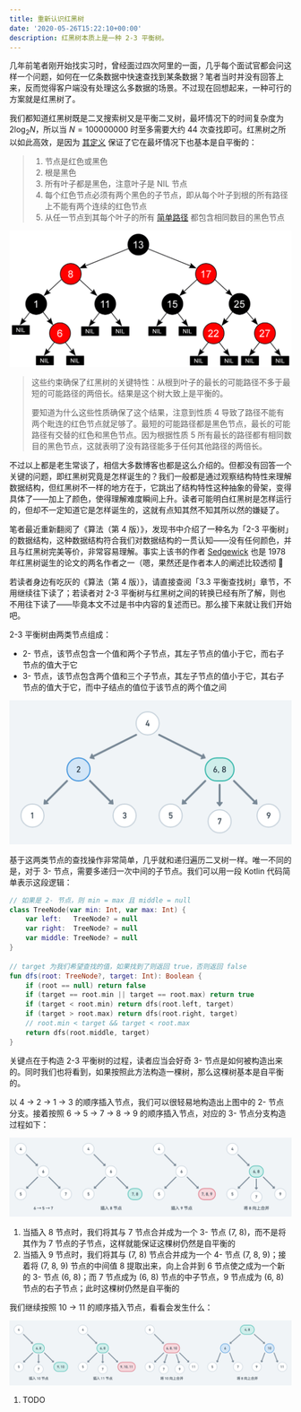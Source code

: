 ```yaml
---
title: 重新认识红黑树
date: '2020-05-26T15:22:10+00:00'
description: 红黑树本质上是一种 2-3 平衡树。
---
```


几年前笔者刚开始找实习时，曾经面过四次阿里的一面，几乎每个面试官都会问这样一个问题，如何在一亿条数据中快速查找到某条数据？笔者当时并没有回答上来，反而觉得客户端没有处理这么多数据的场景。不过现在回想起来，一种可行的方案就是红黑树了。

我们都知道红黑树既是二叉搜索树又是平衡二叉树，最坏情况下的时间复杂度为 $2\log_{2}N$，所以当 $N=100000000$ 时至多需要大约 44 次查找即可。红黑树之所以如此高效，是因为 [其定义](https://zh.wikipedia.org/wiki/%E7%BA%A2%E9%BB%91%E6%A0%91) 保证了它在最坏情况下也基本是自平衡的：

> 1. 节点是红色或黑色
> 2. 根是黑色
> 3. 所有叶子都是黑色，注意叶子是 NIL 节点
> 4. 每个红色节点必须有两个黑色的子节点，即从每个叶子到根的所有路径上不能有两个连续的红色节点
> 5. 从任一节点到其每个叶子的所有 [简单路径](https://zh.wikipedia.org/wiki/%E9%81%93%E8%B7%AF_(%E5%9B%BE%E8%AE%BA)) 都包含相同数目的黑色节点

![维基百科的红黑树示意图](./wikipedia-red-black-tree.png)

> 这些约束确保了红黑树的关键特性：从根到叶子的最长的可能路径不多于最短的可能路径的两倍长。结果是这个树大致上是平衡的。
>
> 要知道为什么这些性质确保了这个结果，注意到性质 4 导致了路径不能有两个毗连的红色节点就足够了。最短的可能路径都是黑色节点，最长的可能路径有交替的红色和黑色节点。因为根据性质 5 所有最长的路径都有相同数目的黑色节点，这就表明了没有路径能多于任何其他路径的两倍长。

不过以上都是老生常谈了，相信大多数博客也都是这么介绍的。但都没有回答一个关键的问题，即红黑树究竟是怎样诞生的？我们一般都是通过观察结构特性来理解数据结构，但红黑树不一样的地方在于，它跳出了结构特性这种抽象的骨架，变得具体了——加上了颜色，使得理解难度瞬间上升。读者可能明白红黑树是怎样运行的，但却不一定知道它是怎样诞生的，这就有点知其然不知其所以然的嫌疑了。

笔者最近重新翻阅了《算法（第 4 版）》，发现书中介绍了一种名为「2-3 平衡树」的数据结构，这种数据结构符合我们对数据结构的一贯认知——没有任何颜色，并且与红黑树完美等价，非常容易理解。事实上该书的作者 [Sedgewick](https://www.cs.princeton.edu/~rs/) 也是 1978 年红黑树诞生的论文的两名作者之一（嗯，果然还是作者本人的阐述比较透彻 🤔

若读者身边有吃灰的《算法（第 4 版）》，请直接查阅「3.3 平衡查找树」章节，不用继续往下读了；若读者对 2-3 平衡树与红黑树之间的转换已经有所了解，则也不用往下读了——毕竟本文不过是书中内容的复述而已。那么接下来就让我们开始吧。

2-3 平衡树由两类节点组成：

- 2- 节点，该节点包含一个值和两个子节点，其左子节点的值小于它，而右子节点的值大于它
- 3- 节点，该节点包含两个值和三个子节点，其左子节点的值小于它，其右子节点的值大于它，而中子结点的值位于该节点的两个值之间

![蓝色节点为 2- 节点，绿色节点为 3- 节点](./2-3-tree-example.png)

基于这两类节点的查找操作非常简单，几乎就和递归遍历二叉树一样。唯一不同的是，对于 3- 节点，需要多递归一次中间的子节点。我们可以用一段 Kotlin 代码简单表示这段逻辑：

```kotlin
// 如果是 2- 节点，则 min = max 且 middle = null
class TreeNode(var min: Int, var max: Int) {
    var left:   TreeNode? = null
    var right:  TreeNode? = null
    var middle: TreeNode? = null
}

// target 为我们希望查找的值，如果找到了则返回 true，否则返回 false
fun dfs(root: TreeNode?, target: Int): Boolean {
    if (root == null) return false
    if (target == root.min || target == root.max) return true
    if (target < root.min) return dfs(root.left, target)
    if (target > root.max) return dfs(root.right, target)
    // root.min < target && target < root.max
    return dfs(root.middle, target)
}
```

关键点在于构造 2-3 平衡树的过程，读者应当会好奇 3- 节点是如何被构造出来的。同时我们也将看到，如果按照此方法构造一棵树，那么这棵树基本是自平衡的。

以 4 → 2 → 1 → 3 的顺序插入节点，我们可以很轻易地构造出上图中的 2- 节点分支。接着按照 6 → 5 → 7 → 8 → 9 的顺序插入节点，对应的 3- 节点分支构造过程如下：

![红色节点为 4- 节点，需要将它的中间值 8 向上合并，并调整子节点结构](./insert-8-9.png)

1. 当插入 8 节点时，我们将其与 7 节点合并成为一个 3- 节点 (7, 8)，而不是将其作为 7 节点的子节点，这样就能保证这棵树仍然是自平衡的
2. 当插入 9 节点时，我们将其与 (7, 8) 节点合并成为一个 4- 节点 (7, 8, 9)；接着将 (7, 8, 9) 节点的中间值 8 提取出来，向上合并到 6 节点使之成为一个新的 3- 节点 (6, 8)；而 7 节点成为 (6, 8) 节点的中子节点，9 节点成为 (6, 8) 节点的右子节点；此时这棵树仍然是自平衡的

我们继续按照 10 → 11 的顺序插入节点，看看会发生什么：

![红色节点为 4- 节点，需要将它的中间值不断向上合并，并调整子节点结构](./insert-10-11.png)

1. TODO
